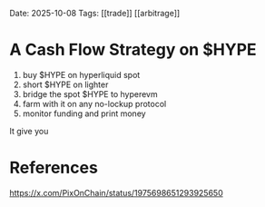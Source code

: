 Date: 2025-10-08
Tags: [[trade]] [[arbitrage]]

# A Cash Flow Strategy on $HYPE

1. buy $HYPE on hyperliquid spot
2. short $HYPE on lighter
3. bridge the spot $HYPE to hyperevm
4. farm with it on any no-lockup protocol
5. monitor funding and print money

It give you 
>

# References
https://x.com/PixOnChain/status/1975698651293925650